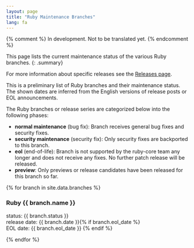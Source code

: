 ```yaml
---
layout: page
title: "Ruby Maintenance Branches"
lang: fa
---
```


{% comment %}
In development. Not to be translated yet.
{% endcomment %}

This page lists the current maintenance status of the various Ruby branches.
{: .summary}

For more information about specific releases see the
[Releases page](../releases/).

This is a preliminary list of Ruby branches and their maintenance status.
The shown dates are inferred from the English versions of release posts
or EOL announcements.

The Ruby branches or release series are categorized below into
the following phases:

* **normal maintenance** (bug fix):
  Branch receives general bug fixes and security fixes.
* **security maintenance** (security fix):
  Only security fixes are backported to this branch.
* **eol** (end-of-life):
  Branch is not supported by the ruby-core team any longer and does
  not receive any fixes. No further patch release will be released.
* **preview**:
  Only previews or release candidates have been released for
  this branch so far.

{% for branch in site.data.branches %}
### Ruby {{ branch.name }}

status: {{ branch.status }}<br>
release date: {{ branch.date }}{% if branch.eol_date %}<br>
EOL date: {{ branch.eol_date }}
{% endif %}

{% endfor %}
